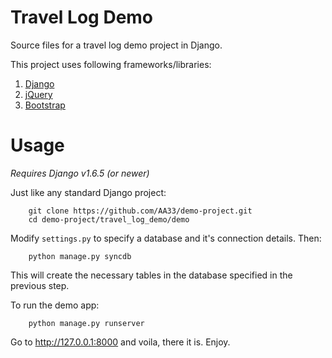 Travel Log Demo
==========================

Source files for a travel log demo project in Django.

This project uses following frameworks/libraries:

1. [Django](https://www.djangoproject.com/)
2. [jQuery](http://http://jquery.com/)
3. [Bootstrap](http://getbootstrap.com/)


Usage
==========================

*Requires Django v1.6.5 (or newer)*

Just like any standard Django project:
		
		git clone https://github.com/AA33/demo-project.git
		cd demo-project/travel_log_demo/demo

Modify `settings.py`  to specify a database and it's connection details. Then:

		python manage.py syncdb
		
This will create the necessary tables in the database specified in the previous step.


To run the demo app:

		python manage.py runserver

Go to http://127.0.0.1:8000 and voila, there it is. Enjoy.


